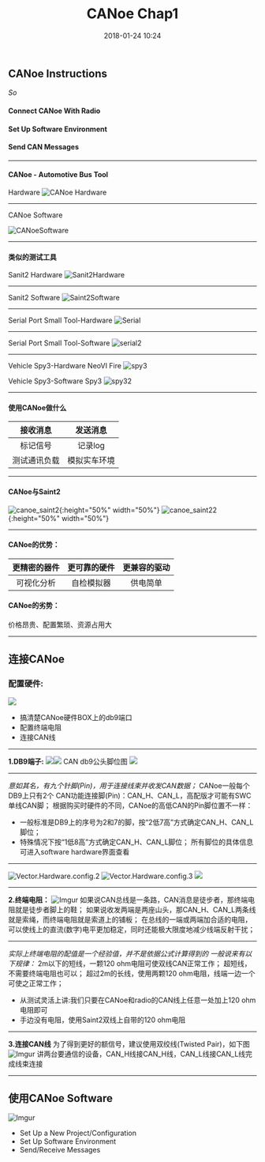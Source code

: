 ﻿---
layout: blog
istop: true
newest: true
embedded: true
title: "CANoe Chap1"
background-image: https://picstore-1256648361.cos.ap-shanghai.myqcloud.com/CANoe_Chap1/CANoe%20Hardware.jpg
date:  2018-01-24 10:24
category: CANoe
tags:
- CANoe Instructions
---

## CANoe Instructions
*So*
#### Connect CANoe With Radio
#### Set Up Software Environment
#### Send CAN Messages

***
#### CANoe - Automotive Bus Tool
Hardware
![CANoe Hardware](https://i.imgur.com/QNOWKjB.jpg)

***
CANoe Software

![CANoeSoftware](https://i.imgur.com/wKr9FjJ.jpg)

***
#### 类似的测试工具
Sanit2 Hardware
![Sanit2Hardware](https://i.imgur.com/ZQngjcT.jpg)

***
Sanit2 Software
![Saint2Software](https://i.imgur.com/OG5OAP3.jpg)

***
Serial Port Small Tool-Hardware
![Serial](https://i.imgur.com/qzq2b1s.jpg)

***
Serial Port Small Tool-Software
![serial2](https://i.imgur.com/5pQFRCT.jpg)

***
Vehicle Spy3-Hardware NeoVI Fire
![spy3](https://i.imgur.com/dzIEAaX.gif)

Vehicle Spy3-Software Spy3
![spy32](https://i.imgur.com/bFOxU4w.jpg)

***
#### 使用CANoe做什么

|接收消息|发送消息|
|:---:|:---:|
|标记信号|记录log|
|测试通讯负载|模拟实车环境|

***
#### CANoe与Saint2
![canoe_saint2](https://i.imgur.com/GbxRdnR.jpg){:height="50%" width="50%"}
![canoe_saint22](https://i.imgur.com/pkvGApx.png){:height="50%" width="50%"}

***
#### CANoe的优势：

|更精密的器件|更可靠的硬件|更兼容的驱动|
|:--:|:--:|:--:|
|可视化分析|自检模拟器|供电简单|

#### CANoe的劣势：
价格昂贵、配置繁琐、资源占用大

***
## 连接CANoe
### 配置硬件:
![](https://i.imgur.com/2AmJOid.jpg)

- 搞清楚CANoe硬件BOX上的db9端口
- 配置终端电阻
- 连接CAN线

***
**1.DB9端子:**
![](https://i.imgur.com/hXv0zfP.png)![](https://i.imgur.com/w07aTzg.jpg)
CAN db9公头脚位图
![](https://i.imgur.com/EK9RReQ.jpg)

***
*意如其名，有九个针脚(Pin)，用于连接线束并收发CAN数据；*
CANoe一般每个DB9上只有2个 CAN功能连接脚(Pin)：CAN_H、CAN_L，高配版才可能有SWC单线CAN脚；
根据购买时硬件的不同，CANoe的高低CAN的Pin脚位置不一样：

- 一般标准是DB9上的序号为2和7的脚，按“2低7高”方式确定CAN_H、CAN_L脚位；
- 特殊情况下按“1低8高”方式确定CAN_H、CAN_L脚位；
所有脚位的具体信息可进入software hardware界面查看

***
![Vector.Hardware.config.2](https://i.imgur.com/CRwwuG9.jpg)
![Vector.Hardware.config.3](https://i.imgur.com/hW0lAUT.jpg)
![](https://i.imgur.com/Q4uV0mU.jpg)

***
**2.终端电阻：**
![Imgur](https://i.imgur.com/ZaUgjz8.jpg)
如果说CAN总线是一条路，CAN消息是徒步者，那终端电阻就是徒步者脚上的鞋；
如果说收发两端是两座山头，那CAN_H、CAN_L两条线就是索绳，而终端电阻就是索道上的铺板；
在总线的一端或两端加合适的电阻，可以使线上的直流(数字)电平更加稳定，同时还能极大限度地减少线端反射干扰；

***
*实际上终端电阻的配值是一个经验值，并不是依据公式计算得到的*
*一般说来有以下规律：*
2m以下的短线，一颗120 ohm电阻可使双线CAN正常工作；
超短线，不需要终端电阻也可以；
超过2m的长线，使用两颗120 ohm电阻，线端一边一个可使之正常工作；

- 从测试灵活上讲:我们只要在CANoe和radio的CAN线上任意一处加上120 ohm电阻即可
- 手边没有电阻，使用Saint2双线上自带的120 ohm电阻

***
**3.连接CAN线**
为了得到更好的额信号，建议使用双绞线(Twisted Pair)，如下图
![Imgur](https://i.imgur.com/EZmwAsB.gif)
讲两台要通信的设备，CAN_H线接CAN_H线，CAN_L线接CAN_L线完成线束连接

***
## 使用CANoe Software
![Imgur](https://i.imgur.com/3I9Bi2e.jpg)

- Set Up a New Project/Configuration
- Set Up Software Environment
- Send/Receive Messages




